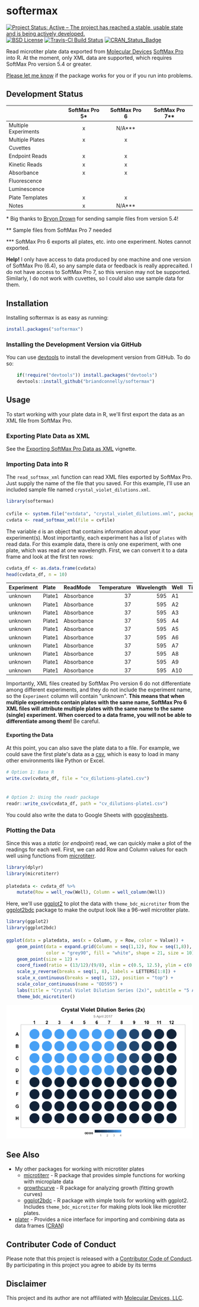 softermax
================

[![Project Status: Active – The project has reached a stable, usable state and is being actively developed.](http://www.repostatus.org/badges/latest/active.svg)](http://www.repostatus.org/#active) [![BSD License](https://img.shields.io/badge/license-BSD-brightgreen.svg)](https://opensource.org/licenses/BSD-2-Clause) [![Travis-CI Build Status](https://travis-ci.org/briandconnelly/softermax.svg?branch=master)](https://travis-ci.org/briandconnelly/softermax) [![CRAN\_Status\_Badge](http://www.r-pkg.org/badges/version/softermax)](https://cran.r-project.org/package=softermax)

Read microtiter plate data exported from [Molecular Devices](https://www.moleculardevices.com) [SoftMax Pro](https://www.moleculardevices.com/systems/microplate-readers/softmax-pro-7-software) into R. At the moment, only XML data are supported, which requires SoftMax Pro version 5.4 or greater.

[Please let me know](https://github.com/briandconnelly/softermax/issues) if the package works for you or if you run into problems.

Development Status
------------------

|                      | SoftMax Pro 5\* | SoftMax Pro 6 | SoftMax Pro 7\*\* |
|----------------------|:---------------:|:-------------:|:-----------------:|
| Multiple Experiments |        x        |   N/A\*\*\*   |                   |
| Multiple Plates      |        x        |       x       |                   |
| Cuvettes             |                 |               |                   |
| Endpoint Reads       |        x        |       x       |                   |
| Kinetic Reads        |        x        |       x       |                   |
| Absorbance           |        x        |       x       |                   |
| Fluorescence         |                 |               |                   |
| Luminescence         |                 |               |                   |
| Plate Templates      |        x        |       x       |                   |
| Notes                |        x        |   N/A\*\*\*   |                   |

\* Big thanks to [Bryon Drown](https://github.com/bdrown) for sending sample files from version 5.4!

\*\* Sample files from SoftMax Pro 7 needed

\*\*\* SoftMax Pro 6 exports all plates, etc. into one experiment. Notes cannot exported.

**Help!** I only have access to data produced by one machine and one version of SoftMax Pro (6.4), so any sample data or feedback is really apprecaited. I do not have access to SoftMax Pro 7, so this version may not be supported. Similarly, I do not work with cuvettes, so I could also use sample data for them.

Installation
------------

Installing softermax is as easy as running:

``` r
install.packages("softermax")
```

### Installing the Development Version via GitHub

You can use [devtools](https://cran.r-project.org/package=devtools) to install the development version from GitHub. To do so:

``` r
    if(!require("devtools")) install.packages("devtools")
    devtools::install_github("briandconnelly/softermax")
```

Usage
-----

To start working with your plate data in R, we'll first export the data as an XML file from SoftMax Pro.

### Exporting Plate Data as XML

See the [Exporting SoftMax Pro Data as XML](vignettes/exporting-xml.Rmd) vignette.

### Importing Data into R

The `read_softmax_xml` function can read XML files exported by SoftMax Pro. Just supply the name of the file that you saved. For this example, I'll use an included sample file named `crystal_violet_dilutions.xml`.

``` r
library(softermax)

cvfile <- system.file("extdata", "crystal_violet_dilutions.xml", package = "softermax")
cvdata <- read_softmax_xml(file = cvfile)
```

The variable `d` is an object that contains information about your experiment(s). Most importantly, each experiment has a list of `plates` with read data. For this example data, there is only one experiment, with one plate, which was read at one wavelength. First, we can convert it to a data frame and look at the first ten rows:

``` r
cvdata_df <- as.data.frame(cvdata)
head(cvdata_df, n = 10)
```

| Experiment | Plate  | ReadMode   |  Temperature|  Wavelength| Well |  Time|   Value|
|:-----------|:-------|:-----------|------------:|-----------:|:-----|-----:|-------:|
| unknown    | Plate1 | Absorbance |           37|         595| A1   |    NA|  4.0000|
| unknown    | Plate1 | Absorbance |           37|         595| A2   |    NA|  4.0000|
| unknown    | Plate1 | Absorbance |           37|         595| A3   |    NA|  4.0000|
| unknown    | Plate1 | Absorbance |           37|         595| A4   |    NA|  4.0000|
| unknown    | Plate1 | Absorbance |           37|         595| A5   |    NA|  4.0000|
| unknown    | Plate1 | Absorbance |           37|         595| A6   |    NA|  4.0000|
| unknown    | Plate1 | Absorbance |           37|         595| A7   |    NA|  4.0000|
| unknown    | Plate1 | Absorbance |           37|         595| A8   |    NA|  2.7609|
| unknown    | Plate1 | Absorbance |           37|         595| A9   |    NA|  1.5331|
| unknown    | Plate1 | Absorbance |           37|         595| A10  |    NA|  0.8534|

Importantly, XML files created by SoftMax Pro version 6 do not differentiate among different experiments, and they do not include the experiment name, so the `Experiment` column will contain "unknown". **This means that when multiple experiments contain plates with the same name, SoftMax Pro 6 XML files will attribute multiple plates with the same name to the same (single) experiment. When coerced to a data frame, you will not be able to differentiate among them!** Be careful.

#### Exporting the Data

At this point, you can also save the plate data to a file. For example, we could save the first plate's data as a [csv](https://en.wikipedia.org/wiki/Comma-separated_values), which is easy to load in many other environments like Python or Excel.

``` r
# Option 1: Base R
write.csv(cvdata_df, file = "cv_dilutions-plate1.csv")


# Option 2: Using the readr package
readr::write_csv(cvdata_df, path = "cv_dilutions-plate1.csv")
```

You could also write the data to Google Sheets with [googlesheets](https://github.com/jennybc/googlesheets).

### Plotting the Data

Since this was a *static* (or *endpoint*) read, we can quickly make a plot of the readings for each well. First, we can add Row and Column values for each well using functions from [microtiterr](https://github.com/briandconnelly/microtiterr).

``` r
library(dplyr)
library(microtiterr)

platedata <- cvdata_df %>%
    mutate(Row = well_row(Well), Column = well_column(Well))
```

Here, we'll use [ggplot2](https://cran.r-project.org/package=ggplot2) to plot the data with `theme_bdc_microtiter` from the [ggplot2bdc](https://github.com/briandconnelly/ggplot2bdc) package to make the output look like a 96-well microtiter plate.

``` r
library(ggplot2)
library(ggplot2bdc)

ggplot(data = platedata, aes(x = Column, y = Row, color = Value)) +
    geom_point(data = expand.grid(Column = seq(1,12), Row = seq(1,8)),
               color = "grey90", fill = "white", shape = 21, size = 10) +
    geom_point(size = 12) +
    coord_fixed(ratio = (13/12)/(9/8), xlim = c(0.5, 12.5), ylim = c(0.6, 8.4)) +
    scale_y_reverse(breaks = seq(1, 8), labels = LETTERS[1:8]) +
    scale_x_continuous(breaks = seq(1, 12), position = "top") +
    scale_color_continuous(name = "OD595") +
    labs(title = "Crystal Violet Dilution Series (2x)", subtitle = "5 April 2017") +
    theme_bdc_microtiter()
```

![](inst/img/README-StaticPlot-1.png)

See Also
--------

-   My other packages for working with microtiter plates
    -   [microtiterr](https://github.com/briandconnelly/microtiterr) - R package that provides simple functions for working with microplate data
    -   [growthcurve](https://github.com/briandconnelly/growthcurve) - R package for analyzing growth (fitting growth curves)
    -   [ggplot2bdc](https://github.com/briandconnelly/ggplot2bdc) - R package with simple tools for working with ggplot2. Includes `theme_bdc_microtiter` for making plots look like microtiter plates.
-   [plater](https://github.com/ropenscilabs/plater) - Provides a nice interface for importing and combining data as data frames ([CRAN](https://cran.r-project.org/package=plater))

Contributer Code of Conduct
---------------------------

Please note that this project is released with a [Contributor Code of Conduct](CONDUCT.md). By participating in this project you agree to abide by its terms

Disclaimer
----------

This project and its author are not affiliated with [Molecular Devices, LLC](https://www.moleculardevices.com).
